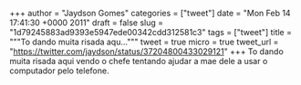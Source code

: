 
+++
author = "Jaydson Gomes"
categories = ["tweet"]
date = "Mon Feb 14 17:41:30 +0000 2011"
draft = false
slug = "1d79245883ad9393e5947ede00342cdd312581c3"
tags = ["tweet"]
title = """To dando muita risada aqu..."""
tweet = true
micro = true
tweet_url = "https://twitter.com/jaydson/status/37204800433029121"
+++
To dando muita risada aqui vendo o chefe tentando ajudar a mae dele a usar o computador pelo telefone.
